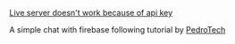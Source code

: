 [Live server doesn't work because of api key](https://chat-app213.netlify.app/)

A simple chat with firebase following tutorial by [PedroTech](https://www.youtube.com/watch?v=0gLr-pBIPhI)
